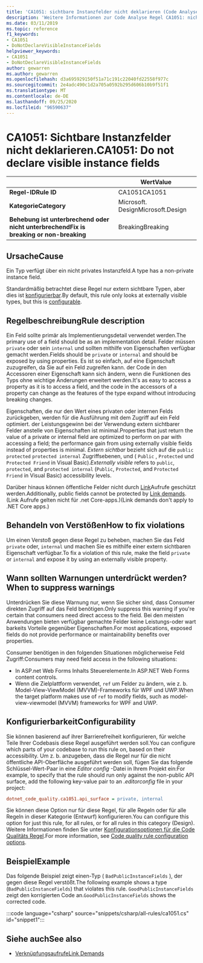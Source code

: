 ```yaml
---
title: 'CA1051: sichtbare Instanzfelder nicht deklarieren (Code Analyse)'
description: 'Weitere Informationen zur Code Analyse Regel CA1051: nicht sichtbare Instanzfelder deklarieren'
ms.date: 03/11/2019
ms.topic: reference
f1_keywords:
- CA1051
- DoNotDeclareVisibleInstanceFields
helpviewer_keywords:
- CA1051
- DoNotDeclareVisibleInstanceFields
author: gewarren
ms.author: gewarren
ms.openlocfilehash: d3a695929150f51a71c191c22040fd22558f977c
ms.sourcegitcommit: 2e4adc490c1d2a705a0592b295d606b10b9f51f1
ms.translationtype: MT
ms.contentlocale: de-DE
ms.lasthandoff: 09/25/2020
ms.locfileid: "96590637"
---
```

# <a name="ca1051-do-not-declare-visible-instance-fields"></a><span data-ttu-id="59dae-103">CA1051: Sichtbare Instanzfelder nicht deklarieren.</span><span class="sxs-lookup"><span data-stu-id="59dae-103">CA1051: Do not declare visible instance fields</span></span>

| | <span data-ttu-id="59dae-104">Wert</span><span class="sxs-lookup"><span data-stu-id="59dae-104">Value</span></span> |
|-|-|
| <span data-ttu-id="59dae-105">**Regel-ID**</span><span class="sxs-lookup"><span data-stu-id="59dae-105">**Rule ID**</span></span> |<span data-ttu-id="59dae-106">CA1051</span><span class="sxs-lookup"><span data-stu-id="59dae-106">CA1051</span></span>|
| <span data-ttu-id="59dae-107">**Kategorie**</span><span class="sxs-lookup"><span data-stu-id="59dae-107">**Category**</span></span> |<span data-ttu-id="59dae-108">Microsoft. Design</span><span class="sxs-lookup"><span data-stu-id="59dae-108">Microsoft.Design</span></span>|
| <span data-ttu-id="59dae-109">**Behebung ist unterbrechend oder nicht unterbrechend**</span><span class="sxs-lookup"><span data-stu-id="59dae-109">**Fix is breaking or non-breaking**</span></span> |<span data-ttu-id="59dae-110">Breaking</span><span class="sxs-lookup"><span data-stu-id="59dae-110">Breaking</span></span>|

## <a name="cause"></a><span data-ttu-id="59dae-111">Ursache</span><span class="sxs-lookup"><span data-stu-id="59dae-111">Cause</span></span>

<span data-ttu-id="59dae-112">Ein Typ verfügt über ein nicht privates Instanzfeld.</span><span class="sxs-lookup"><span data-stu-id="59dae-112">A type has a non-private instance field.</span></span>

<span data-ttu-id="59dae-113">Standardmäßig betrachtet diese Regel nur extern sichtbare Typen, aber dies ist [konfigurierbar](#configurability).</span><span class="sxs-lookup"><span data-stu-id="59dae-113">By default, this rule only looks at externally visible types, but this is [configurable](#configurability).</span></span>

## <a name="rule-description"></a><span data-ttu-id="59dae-114">Regelbeschreibung</span><span class="sxs-lookup"><span data-stu-id="59dae-114">Rule description</span></span>

<span data-ttu-id="59dae-115">Ein Feld sollte primär als Implementierungsdetail verwendet werden.</span><span class="sxs-lookup"><span data-stu-id="59dae-115">The primary use of a field should be as an implementation detail.</span></span> <span data-ttu-id="59dae-116">Felder müssen `private` oder sein `internal` und sollten mithilfe von Eigenschaften verfügbar gemacht werden.</span><span class="sxs-lookup"><span data-stu-id="59dae-116">Fields should be `private` or `internal` and should be exposed by using properties.</span></span> <span data-ttu-id="59dae-117">Es ist so einfach, auf eine Eigenschaft zuzugreifen, da Sie auf ein Feld zugreifen kann. der Code in den Accessoren einer Eigenschaft kann sich ändern, wenn die Funktionen des Typs ohne wichtige Änderungen erweitert werden.</span><span class="sxs-lookup"><span data-stu-id="59dae-117">It's as easy to access a property as it is to access a field, and the code in the accessors of a property can change as the features of the type expand without introducing breaking changes.</span></span>

<span data-ttu-id="59dae-118">Eigenschaften, die nur den Wert eines privaten oder internen Felds zurückgeben, werden für die Ausführung mit dem Zugriff auf ein Feld optimiert. der Leistungsgewinn bei der Verwendung extern sichtbarer Felder anstelle von Eigenschaften ist minimal.</span><span class="sxs-lookup"><span data-stu-id="59dae-118">Properties that just return the value of a private or internal field are optimized to perform on par with accessing a field; the performance gain from using externally visible fields instead of properties is minimal.</span></span> <span data-ttu-id="59dae-119">*Extern sichtbar* bezieht sich auf die `public` `protected` `protected internal` Zugriffsebenen, und ( `Public` , `Protected` und `Protected Friend` in Visual Basic).</span><span class="sxs-lookup"><span data-stu-id="59dae-119">*Externally visible* refers to `public`, `protected`, and `protected internal` (`Public`, `Protected`, and `Protected Friend` in Visual Basic) accessibility levels.</span></span>

<span data-ttu-id="59dae-120">Darüber hinaus können öffentliche Felder nicht durch [Link](../../../framework/misc/link-demands.md)Aufrufe geschützt werden.</span><span class="sxs-lookup"><span data-stu-id="59dae-120">Additionally, public fields cannot be protected by [Link demands](../../../framework/misc/link-demands.md).</span></span> <span data-ttu-id="59dae-121">(Link Aufrufe gelten nicht für .net Core-apps.)</span><span class="sxs-lookup"><span data-stu-id="59dae-121">(Link demands don't apply to .NET Core apps.)</span></span>

## <a name="how-to-fix-violations"></a><span data-ttu-id="59dae-122">Behandeln von Verstößen</span><span class="sxs-lookup"><span data-stu-id="59dae-122">How to fix violations</span></span>

<span data-ttu-id="59dae-123">Um einen Verstoß gegen diese Regel zu beheben, machen Sie das Feld `private` oder, `internal` und machen Sie es mithilfe einer extern sichtbaren Eigenschaft verfügbar.</span><span class="sxs-lookup"><span data-stu-id="59dae-123">To fix a violation of this rule, make the field `private` or `internal` and expose it by using an externally visible property.</span></span>

## <a name="when-to-suppress-warnings"></a><span data-ttu-id="59dae-124">Wann sollten Warnungen unterdrückt werden?</span><span class="sxs-lookup"><span data-stu-id="59dae-124">When to suppress warnings</span></span>

<span data-ttu-id="59dae-125">Unterdrücken Sie diese Warnung nur, wenn Sie sicher sind, dass Consumer direkten Zugriff auf das Feld benötigen.</span><span class="sxs-lookup"><span data-stu-id="59dae-125">Only suppress this warning if you're certain that consumers need direct access to the field.</span></span> <span data-ttu-id="59dae-126">Bei den meisten Anwendungen bieten verfügbar gemachte Felder keine Leistungs-oder wart barkeits Vorteile gegenüber Eigenschaften.</span><span class="sxs-lookup"><span data-stu-id="59dae-126">For most applications, exposed fields do not provide performance or maintainability benefits over properties.</span></span>

<span data-ttu-id="59dae-127">Consumer benötigen in den folgenden Situationen möglicherweise Feld Zugriff:</span><span class="sxs-lookup"><span data-stu-id="59dae-127">Consumers may need field access in the following situations:</span></span>

- <span data-ttu-id="59dae-128">In ASP.net Web Forms Inhalts Steuerelemente.</span><span class="sxs-lookup"><span data-stu-id="59dae-128">In ASP.NET Web Forms content controls.</span></span>
- <span data-ttu-id="59dae-129">Wenn die Zielplattform verwendet, `ref` um Felder zu ändern, wie z. b. Model-View-ViewModel (MVVM)-Frameworks für WPF und UWP.</span><span class="sxs-lookup"><span data-stu-id="59dae-129">When the target platform makes use of `ref` to modify fields, such as model-view-viewmodel (MVVM) frameworks for WPF and UWP.</span></span>

## <a name="configurability"></a><span data-ttu-id="59dae-130">Konfigurierbarkeit</span><span class="sxs-lookup"><span data-stu-id="59dae-130">Configurability</span></span>

<span data-ttu-id="59dae-131">Sie können basierend auf ihrer Barrierefreiheit konfigurieren, für welche Teile Ihrer Codebasis diese Regel ausgeführt werden soll.</span><span class="sxs-lookup"><span data-stu-id="59dae-131">You can configure which parts of your codebase to run this rule on, based on their accessibility.</span></span> <span data-ttu-id="59dae-132">Um z. b. anzugeben, dass die Regel nur für die nicht öffentliche API-Oberfläche ausgeführt werden soll, fügen Sie das folgende Schlüssel-Wert-Paar in eine *Editor config* -Datei in Ihrem Projekt ein:</span><span class="sxs-lookup"><span data-stu-id="59dae-132">For example, to specify that the rule should run only against the non-public API surface, add the following key-value pair to an *.editorconfig* file in your project:</span></span>

```ini
dotnet_code_quality.ca1051.api_surface = private, internal
```

<span data-ttu-id="59dae-133">Sie können diese Option nur für diese Regel, für alle Regeln oder für alle Regeln in dieser Kategorie (Entwurf) konfigurieren.</span><span class="sxs-lookup"><span data-stu-id="59dae-133">You can configure this option for just this rule, for all rules, or for all rules in this category (Design).</span></span> <span data-ttu-id="59dae-134">Weitere Informationen finden Sie unter [Konfigurationsoptionen für die Code Qualitäts Regel](../code-quality-rule-options.md).</span><span class="sxs-lookup"><span data-stu-id="59dae-134">For more information, see [Code quality rule configuration options](../code-quality-rule-options.md).</span></span>

## <a name="example"></a><span data-ttu-id="59dae-135">Beispiel</span><span class="sxs-lookup"><span data-stu-id="59dae-135">Example</span></span>

<span data-ttu-id="59dae-136">Das folgende Beispiel zeigt einen-Typ ( `BadPublicInstanceFields` ), der gegen diese Regel verstößt.</span><span class="sxs-lookup"><span data-stu-id="59dae-136">The following example shows a type (`BadPublicInstanceFields`) that violates this rule.</span></span> <span data-ttu-id="59dae-137">`GoodPublicInstanceFields` zeigt den korrigierten Code an.</span><span class="sxs-lookup"><span data-stu-id="59dae-137">`GoodPublicInstanceFields` shows the corrected code.</span></span>

:::code language="csharp" source="snippets/csharp/all-rules/ca1051.cs" id="snippet1":::

## <a name="see-also"></a><span data-ttu-id="59dae-138">Siehe auch</span><span class="sxs-lookup"><span data-stu-id="59dae-138">See also</span></span>

- [<span data-ttu-id="59dae-139">Verknüpfungsaufrufe</span><span class="sxs-lookup"><span data-stu-id="59dae-139">Link Demands</span></span>](../../../framework/misc/link-demands.md)
